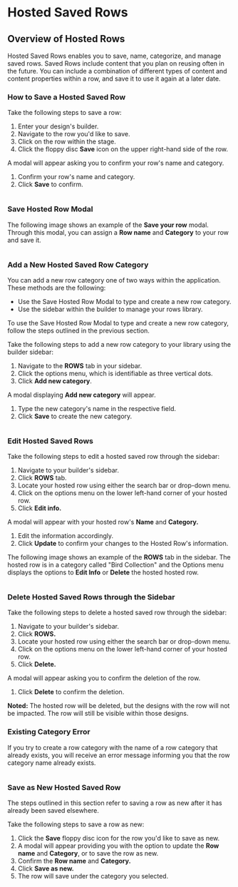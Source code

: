 # Hosted Saved Rows

## Overview of Hosted Rows <a href="#overview-of-hosted-rows" id="overview-of-hosted-rows"></a>

Hosted Saved Rows enables you to save, name, categorize, and manage saved rows. Saved Rows include content that you plan on reusing often in the future. You can include a combination of different types of content and content properties within a row, and save it to use it again at a later date.&#x20;

### How to Save a Hosted Saved Row <a href="#how-to-save-a-hosted-row" id="how-to-save-a-hosted-row"></a>

Take the following steps to save a row:

1. Enter your design's builder.
2. Navigate to the row you'd like to save.
3. Click on the row within the stage.
4. Click the floppy disc **Save** icon on the upper right-hand side of the row.

A modal will appear asking you to confirm your row's name and category.

1. Confirm your row's name and category.
2. Click **Save** to confirm.

<figure><img src="../.gitbook/assets/CleanShot 2024-12-03 at 11.43.11.png" alt=""><figcaption></figcaption></figure>

### Save Hosted Row Modal <a href="#save-hosted-row-modal" id="save-hosted-row-modal"></a>

The following image shows an example of the **Save your row** modal. Through this modal, you can assign a **Row name** and **Category** to your row and save it.

<figure><img src="../.gitbook/assets/CleanShot 2024-12-03 at 11.44.37.png" alt=""><figcaption></figcaption></figure>

### Add a New Hosted Saved Row Category <a href="#add-a-new-hosted-row-category" id="add-a-new-hosted-row-category"></a>

You can add a new row category one of two ways within the application. These methods are the following:

* Use the Save Hosted Row Modal to type and create a new row category.
* Use the sidebar within the builder to manage your rows library.

To use the Save Hosted Row Modal to type and create a new row category, follow the steps outlined in the previous section.

Take the following steps to add a new row category to your library using the builder sidebar:

1. Navigate to the **ROWS** tab in your sidebar.
2. Click the options menu, which is identifiable as three vertical dots.
3. Click **Add new category**.

A modal displaying **Add new category** will appear.

1. Type the new category's name in the respective field.
2. Click **Save** to create the new category.

<figure><img src="../.gitbook/assets/CleanShot 2024-12-03 at 11.45.30.png" alt=""><figcaption></figcaption></figure>

### Edit Hosted Saved Rows <a href="#edit-hosted-rows-metadata" id="edit-hosted-rows-metadata"></a>

Take the following steps to edit a hosted saved row through the sidebar:

1. Navigate to your builder's sidebar.
2. Click **ROWS** tab.
3. Locate your hosted row using either the search bar or drop-down menu.
4. Click on the options menu on the lower left-hand corner of your hosted row.
5. Click **Edit info.**

A modal will appear with your hosted row's **Name** and **Category.**

1. Edit the information accordingly.
2. Click **Update** to confirm your changes to the Hosted Row's information.

The following image shows an example of the **ROWS** tab in the sidebar. The hosted row is in a category called "Bird Collection" and the Options menu displays the options to **Edit Info** or **Delete** the hosted hosted row.

<figure><img src="../.gitbook/assets/CleanShot 2024-12-03 at 11.46.03.png" alt=""><figcaption></figcaption></figure>

### Delete Hosted Saved Rows through the Sidebar <a href="#delete-hosted-rows-through-the-sidebar" id="delete-hosted-rows-through-the-sidebar"></a>

Take the following steps to delete a hosted saved row through the sidebar:

1. Navigate to your builder's sidebar.
2. Click **ROWS.**
3. Locate your hosted row using either the search bar or drop-down menu.
4. Click on the options menu on the lower left-hand corner of your hosted row.
5. Click **Delete.**

A modal will appear asking you to confirm the deletion of the row.

1. Click **Delete** to confirm the deletion.

**Noted:** The hosted row will be deleted, but the designs with the row will not be impacted. The row will still be visible within those designs.

### Existing Category Error <a href="#existing-category-error" id="existing-category-error"></a>

If you try to create a row category with the name of a row category that already exists, you will receive an error message informing you that the row category name already exists.

<figure><img src="../.gitbook/assets/CleanShot 2024-12-03 at 11.48.06.png" alt=""><figcaption></figcaption></figure>

### Save as New Hosted Saved Row <a href="#save-as-new-hosted-row" id="save-as-new-hosted-row"></a>

The steps outlined in this section refer to saving a row as new after it has already been saved elsewhere.

Take the following steps to save a row as new:

1. Click the **Save** floppy disc icon for the row you'd like to save as new.
2. A modal will appear providing you with the option to update the **Row name** and **Category**, or to save the row as new.
3. Confirm the **Row name** and **Category.**
4. Click **Save as new.**
5. The row will save under the category you selected.

<figure><img src="../.gitbook/assets/CleanShot 2024-12-03 at 11.48.32.png" alt=""><figcaption></figcaption></figure>
